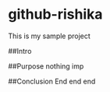 # github-rishika

This is my sample project

##Intro


##Purpose
nothing imp

##Conclusion
End end end
